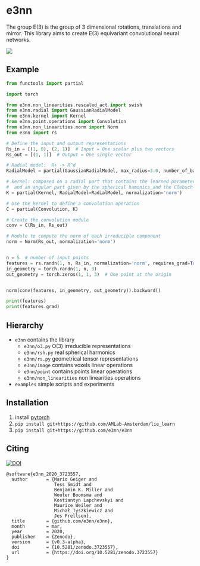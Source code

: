 # e3nn
The group E(3) is the group of 3 dimensional rotations, translations and mirror.
This library aims to create E(3) equivariant convolutional neural networks.

![](https://user-images.githubusercontent.com/333780/73550102-425bd180-4444-11ea-8b69-8a4241ffa9c9.gif)

## Example
```python
from functools import partial

import torch

from e3nn.non_linearities.rescaled_act import swish
from e3nn.radial import GaussianRadialModel
from e3nn.kernel import Kernel
from e3nn.point.operations import Convolution
from e3nn.non_linearities.norm import Norm
from e3nn import rs

# Define the input and output representations
Rs_in = [(1, 0), (2, 1)]  # Input = One scalar plus two vectors
Rs_out = [(1, 1)]  # Output = One single vector

# Radial model:  R+ -> R^d
RadialModel = partial(GaussianRadialModel, max_radius=3.0, number_of_basis=3, h=100, L=1, act=swish)

# kernel: composed on a radial part that contains the learned parameters
#  and an angular part given by the spherical hamonics and the Clebsch-Gordan coefficients
K = partial(Kernel, RadialModel=RadialModel, normalization='norm')

# Use the kernel to define a convolution operation
C = partial(Convolution, K)

# Create the convolution module
conv = C(Rs_in, Rs_out)

# Module to compute the norm of each irreducible component
norm = Norm(Rs_out, normalization='norm')


n = 5  # number of input points
features = rs.randn(1, n, Rs_in, normalization='norm', requires_grad=True)
in_geometry = torch.randn(1, n, 3)
out_geometry = torch.zeros(1, 1, 3)  # One point at the origin


norm(conv(features, in_geometry, out_geometry)).backward()

print(features)
print(features.grad)
```

## Hierarchy

- `e3nn` contains the library
  - `e3nn/o3.py` O(3) irreducible representations
  - `e3nn/rsh.py` real spherical harmonics
  - `e3nn/rs.py` geometrical tensor representations
  - `e3nn/image` contains voxels linear operations
  - `e3nn/point` contains points linear operations
  - `e3nn/non_linearities` non linearities operations
- `examples` simple scripts and experiments

## Installation

1. install [pytorch](https://pytorch.org)
2. `pip install git+https://github.com/AMLab-Amsterdam/lie_learn`
3. `pip install git+https://github.com/e3nn/e3nn`

## Citing
[![DOI](https://zenodo.org/badge/DOI/10.5281/zenodo.3723557.svg)](https://doi.org/10.5281/zenodo.3723557)

```
@software{e3nn_2020_3723557,
  author       = {Mario Geiger and
                  Tess Smidt and
                  Benjamin K. Miller and
                  Wouter Boomsma and
                  Kostiantyn Lapchevskyi and
                  Maurice Weiler and
                  Michał Tyszkiewicz and
                  Jes Frellsen},
  title        = {github.com/e3nn/e3nn},
  month        = mar,
  year         = 2020,
  publisher    = {Zenodo},
  version      = {v0.3-alpha},
  doi          = {10.5281/zenodo.3723557},
  url          = {https://doi.org/10.5281/zenodo.3723557}
}
```
